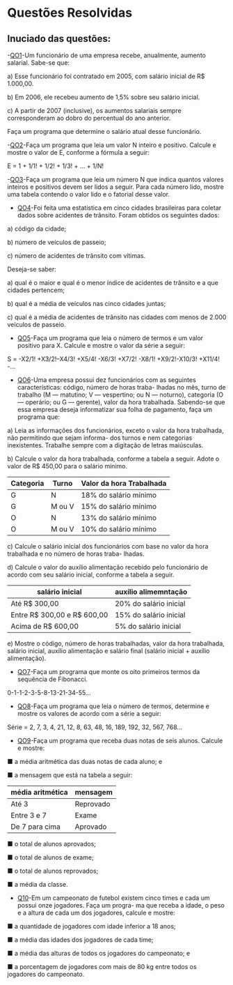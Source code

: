 # **Questões Resolvidas**

## Inuciado das questões:

-[QO1](Q01)-Um funcionário de uma empresa recebe, anualmente, aumento salarial. Sabe-se que:
  
a) Esse funcionário foi contratado em 2005, com salário inicial de R$ 1.000,00.

b) Em 2006, ele recebeu aumento de 1,5% sobre seu salário inicial.

c) A partir de 2007 (inclusive), os aumentos salariais sempre corresponderam ao dobro do percentual do ano
anterior.

Faça um programa que determine o salário atual desse funcionário.
  
-[QO2](Q02)-Faça um programa que leia um valor N inteiro e positivo. Calcule e mostre o valor de E, conforme a
fórmula a seguir:

E = 1 + 1/1! + 1/2! + 1/3! + ... + 1/N!

-[QO3](Q03)-Faça um programa que leia um número N que indica quantos valores inteiros e positivos devem ser
lidos a seguir. Para cada número lido, mostre uma tabela contendo o valor lido e o fatorial desse valor.

- [QO4](Q04)-Foi feita uma estatística em cinco cidades brasileiras para coletar dados sobre acidentes de trânsito.
Foram obtidos os seguintes dados:

a) código da cidade;

b) número de veículos de passeio;

c) número de acidentes de trânsito com vítimas.

Deseja-se saber:

a) qual é o maior e qual é o menor índice de acidentes de trânsito e a que cidades pertencem;

b) qual é a média de veículos nas cinco cidades juntas;

c) qual é a média de acidentes de trânsito nas cidades com menos de 2.000 veículos de passeio.

- [QO5](Q05)-Faça um programa que leia o número de termos e um valor positivo para X. Calcule e mostre o valor
da série a seguir:

S = -X2/1! +X3/2!–X4/3! +X5/4! -X6/3! +X7/2! -X8/1! +X9/2!-X10/3! +X11/4! -...


- [QO6](Q06)-Uma empresa possui dez funcionários com as seguintes características: código, número de horas traba-
lhadas no mês, turno de trabalho (M — matutino; V — vespertino; ou N — noturno), categoria (O — operário; ou G — gerente), valor da hora trabalhada. Sabendo-se que essa empresa deseja informatizar sua folha de pagamento, faça um programa que:

a) Leia as informações dos funcionários, exceto o valor da hora trabalhada, não permitindo que sejam informa-
dos turnos e nem categorias inexistentes. Trabalhe sempre com a digitação de letras maiúsculas.

b) Calcule o valor da hora trabalhada, conforme a tabela a seguir. Adote o valor de R$ 450,00 para o salário
mínimo.

|Categoria |Turno |Valor da hora Trabalhada|
|----------|------|------------------------|
|G         |N     |18% do salário mínimo   |
|G         |M ou V|15% do salário mínimo   |
|O         |N     |13% do salário mínimo   |
|O         |M ou V|10% do salário mínimo   |

c) Calcule o salário inicial dos funcionários com base no valor da hora trabalhada e no número de horas traba-
lhadas.

d) Calcule o valor do auxílio alimentação recebido pelo funcionário de acordo com seu salário inicial, conforme
a tabela a seguir.

|    salário inicial         | auxílio alimemntação |
|----------------------------|----------------------|
|Até R$ 300,00               |20% do salário inicial|
|Entre R$ 300,00 e R$ 600,00 |15% do salário inicial|
|Acima de R$ 600,00          |5% do salário inicial |

e) Mostre o código, número de horas trabalhadas, valor da hora trabalhada, salário inicial, auxílio alimentação
e salário final (salário inicial + auxílio alimentação).

- [QO7](Q07)-Faça um programa que monte os oito primeiros termos da sequência de Fibonacci.
  
0-1-1-2-3-5-8-13-21-34-55...

- [QO8](Q08)-Faça um programa que leia o número de termos, determine e mostre os valores de acordo com a série
a seguir:

Série = 2, 7, 3, 4, 21, 12, 8, 63, 48, 16, 189, 192, 32, 567, 768...

- [QO9](Q09)-Faça um programa que receba duas notas de seis alunos. Calcule e mostre:
  
 ■ a média aritmética das duas notas de cada aluno; e

 ■ a mensagem que está na tabela a seguir:

|média aritmética| mensagem  |
|----------------|-----------|
|     Até 3      |Reprovado  |
|Entre 3 e 7     |Exame      |
|De 7 para cima  | Aprovado  |

■ o total de alunos aprovados;

■ o total de alunos de exame;

■ o total de alunos reprovados;

■ a média da classe.

- [Q10](Q10)-Em um campeonato de futebol existem cinco times e cada um possui onze jogadores. Faça um progra-
ma que receba a idade, o peso e a altura de cada um dos jogadores, calcule e mostre:

■ a quantidade de jogadores com idade inferior a 18 anos;

■ a média das idades dos jogadores de cada time;

■ a média das alturas de todos os jogadores do campeonato; e

■ a porcentagem de jogadores com mais de 80 kg entre todos os jogadores do campeonato.
  
